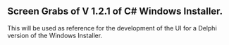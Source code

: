 ## Screen Grabs of V 1.2.1 of C# Windows Installer.  
This will be used as reference for the development of the UI for a Delphi version of the Windows Installer.

